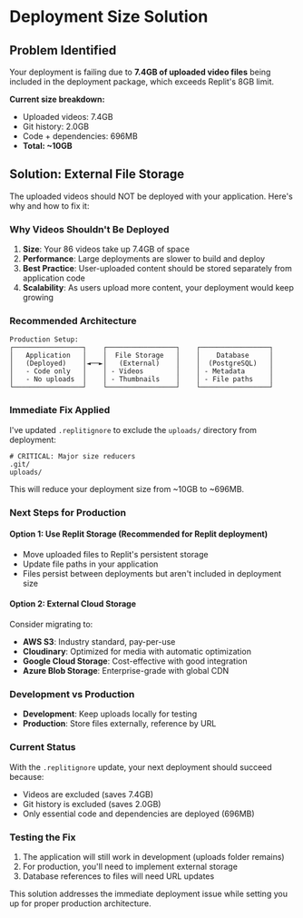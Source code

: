# Deployment Size Solution

## Problem Identified
Your deployment is failing due to **7.4GB of uploaded video files** being included in the deployment package, which exceeds Replit's 8GB limit.

**Current size breakdown:**
- Uploaded videos: 7.4GB
- Git history: 2.0GB  
- Code + dependencies: 696MB
- **Total: ~10GB**

## Solution: External File Storage

The uploaded videos should NOT be deployed with your application. Here's why and how to fix it:

### Why Videos Shouldn't Be Deployed
1. **Size**: Your 86 videos take up 7.4GB of space
2. **Performance**: Large deployments are slower to build and deploy
3. **Best Practice**: User-uploaded content should be stored separately from application code
4. **Scalability**: As users upload more content, your deployment would keep growing

### Recommended Architecture
```
Production Setup:
┌─────────────────┐    ┌─────────────────┐    ┌─────────────────┐
│   Application   │    │  File Storage   │    │    Database     │
│   (Deployed)    │◄──►│   (External)    │    │  (PostgreSQL)   │
│   - Code only   │    │ - Videos        │    │ - Metadata      │
│   - No uploads  │    │ - Thumbnails    │    │ - File paths    │
└─────────────────┘    └─────────────────┘    └─────────────────┘
```

### Immediate Fix Applied
I've updated `.replitignore` to exclude the `uploads/` directory from deployment:

```
# CRITICAL: Major size reducers
.git/
uploads/
```

This will reduce your deployment size from ~10GB to ~696MB.

### Next Steps for Production

#### Option 1: Use Replit Storage (Recommended for Replit deployment)
- Move uploaded files to Replit's persistent storage
- Update file paths in your application
- Files persist between deployments but aren't included in deployment size

#### Option 2: External Cloud Storage
Consider migrating to:
- **AWS S3**: Industry standard, pay-per-use
- **Cloudinary**: Optimized for media with automatic optimization
- **Google Cloud Storage**: Cost-effective with good integration
- **Azure Blob Storage**: Enterprise-grade with global CDN

### Development vs Production
- **Development**: Keep uploads locally for testing
- **Production**: Store files externally, reference by URL

### Current Status
With the `.replitignore` update, your next deployment should succeed because:
- Videos are excluded (saves 7.4GB)
- Git history is excluded (saves 2.0GB)
- Only essential code and dependencies are deployed (696MB)

### Testing the Fix
1. The application will still work in development (uploads folder remains)
2. For production, you'll need to implement external storage
3. Database references to files will need URL updates

This solution addresses the immediate deployment issue while setting you up for proper production architecture.